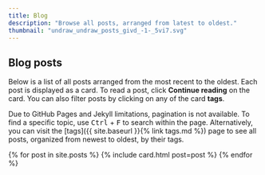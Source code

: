```yaml
---
title: Blog
description: "Browse all posts, arranged from latest to oldest."
thumbnail: "undraw_undraw_posts_givd_-1-_5vi7.svg"
---
```


## Blog posts

Below is a list of all posts arranged from the most recent to the oldest. Each post is displayed as a card. To read a post, click **Continue reading** on the card. You can also filter posts by clicking on any of the card **tags**. 

Due to GitHub Pages and Jekyll limitations, pagination is not available. To find a specific topic, use <kbd>Ctrl</kbd> + <kbd>F</kbd> to search within the page. Alternatively, you can visit the [tags]({{ site.baseurl }}{% link tags.md %}) page to see all posts, organized from newest to oldest, by their tags.

<div class="row row-cols-1 row-cols-md-3 g-4">
  {% for post in site.posts %}
  {% include card.html post=post %}
  {% endfor %}
</div>
